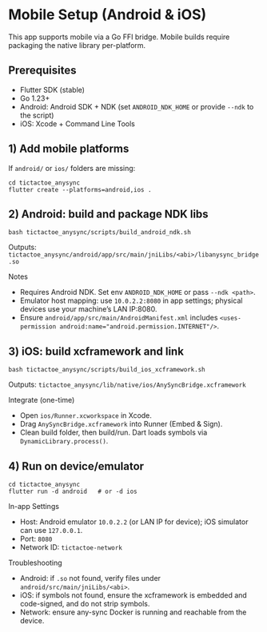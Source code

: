# Mobile Setup (Android & iOS)

This app supports mobile via a Go FFI bridge. Mobile builds require packaging the native library per-platform.

## Prerequisites
- Flutter SDK (stable)
- Go 1.23+
- Android: Android SDK + NDK (set `ANDROID_NDK_HOME` or provide `--ndk` to the script)
- iOS: Xcode + Command Line Tools

## 1) Add mobile platforms

If `android/` or `ios/` folders are missing:

```
cd tictactoe_anysync
flutter create --platforms=android,ios .
```

## 2) Android: build and package NDK libs

```
bash tictactoe_anysync/scripts/build_android_ndk.sh
```

Outputs: `tictactoe_anysync/android/app/src/main/jniLibs/<abi>/libanysync_bridge.so`

Notes
- Requires Android NDK. Set env `ANDROID_NDK_HOME` or pass `--ndk <path>`.
- Emulator host mapping: use `10.0.2.2:8080` in app settings; physical devices use your machine’s LAN IP:8080.
- Ensure `android/app/src/main/AndroidManifest.xml` includes `<uses-permission android:name="android.permission.INTERNET"/>`.

## 3) iOS: build xcframework and link

```
bash tictactoe_anysync/scripts/build_ios_xcframework.sh
```

Outputs: `tictactoe_anysync/lib/native/ios/AnySyncBridge.xcframework`

Integrate (one-time)
- Open `ios/Runner.xcworkspace` in Xcode.
- Drag `AnySyncBridge.xcframework` into Runner (Embed & Sign).
- Clean build folder, then build/run. Dart loads symbols via `DynamicLibrary.process()`.

## 4) Run on device/emulator

```
cd tictactoe_anysync
flutter run -d android   # or -d ios
```

In-app Settings
- Host: Android emulator `10.0.2.2` (or LAN IP for device); iOS simulator can use `127.0.0.1`.
- Port: `8080`
- Network ID: `tictactoe-network`

Troubleshooting
- Android: if `.so` not found, verify files under `android/src/main/jniLibs/<abi>`.
- iOS: if symbols not found, ensure the xcframework is embedded and code-signed, and do not strip symbols.
- Network: ensure any-sync Docker is running and reachable from the device.
